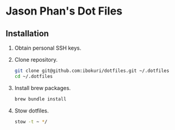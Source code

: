 # Jason Phan's Dot Files

## Installation

1. Obtain personal SSH keys.

2. Clone repository.

    ```sh
    git clone git@github.com:ibokuri/dotfiles.git ~/.dotfiles
    cd ~/.dotfiles
    ```

3. Install brew packages.

    ```sh
    brew bundle install
    ```

4. Stow dotfiles.

    ```sh
    stow -t ~ */
    ```
